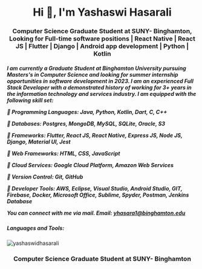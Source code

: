 <h1 align="center">Hi 👋, I'm Yashaswi Hasarali</h1>
<h3 align="center">Computer Science Graduate Student at SUNY- Binghamton, Looking for Full-time software positions | React Native | React JS | Flutter | Django | Android app development | Python | Kotlin</h3>

<h5 align="left">

I am currently a Graduate Student at Binghamton University pursuing Masters's in Computer Science and looking for summer internship opportunities in software development in 2023. I am an experienced Full Stack Developer with a demonstrated history of working for 3+ years in the information technology and services industry. I am equipped with the following skill set:

📌 Programming Languages: Java, Python, Kotlin, Dart, C, C++

📌 Databases: Postgres, MongoDB, MySQL, SQLite, Oracle, S3

📌 Frameworks: Flutter, React JS, React Native, Express JS, Node JS, Django, Material UI, Jest

📌 Web Frameworks: HTML, CSS, JavaScript

📌 Cloud Services: Google Cloud Platform, Amazon Web Services

📌 Version Control: Git, GitHub

📌 Developer Tools: AWS, Eclipse, Visual Studio, Android Studio, GIT, Firebase, Docker, Microsoft Office, 
 Sublime, Spyder, Postman, Jenkins Database

You can connect with me via mail.
Email: yhasara1@binghamton.edu
</h5>
<h5 align="left">Languages and Tools:</h5>

<p><img align="center" src="http://github-readme-streak-stats.herokuapp.com?user=yashaswidhasarali&theme=dracula&date_format=M%20j%5B%2C%20Y%5D" alt="yashaswidhasarali" /></p>
<h3 align="center">Computer Science Graduate Student at SUNY- Binghamton</h3>




